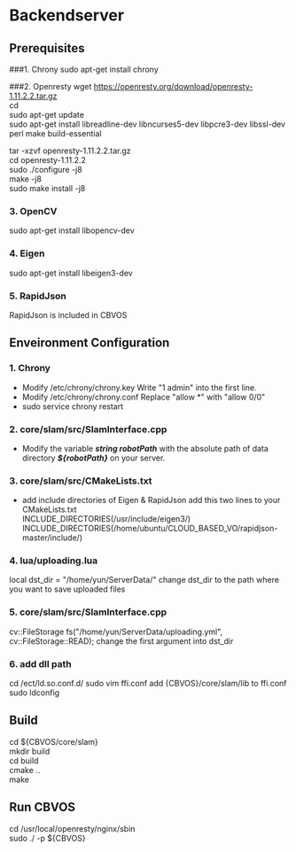 # Backendserver
## Prerequisites 
###1. Chrony
sudo apt-get install chrony

###2. Openresty
wget https://openresty.org/download/openresty-1.11.2.2.tar.gz  
cd  
sudo apt-get update  
sudo apt-get install libreadline-dev libncurses5-dev libpcre3-dev libssl-dev perl make build-essential 

tar -xzvf openresty-1.11.2.2.tar.gz  
cd openresty-1.11.2.2  
sudo ./configure -j8  
make -j8  
sudo make install -j8 
 
### 3. OpenCV
sudo apt-get install libopencv-dev

### 4. Eigen
sudo apt-get install libeigen3-dev

### 5. RapidJson
RapidJson is included in CBVOS

## Enveironment Configuration
### 1. Chrony
* Modify /etc/chrony/chrony.key
Write "1 admin" into the first line.
* Modify /etc/chrony/chrony.conf
Replace "allow *" with "allow 0/0"
* sudo service chrony restart

### 2. core/slam/src/SlamInterface.cpp
* Modify the variable ***string robotPath*** with the absolute path of data directory ***${robotPath}*** on your server.

### 3. core/slam/src/CMakeLists.txt
* add include directories of Eigen & RapidJson
add this two lines to your CMakeLists.txt  
INCLUDE_DIRECTORIES(/usr/include/eigen3/)  
INCLUDE_DIRECTORIES(/home/ubuntu/CLOUD_BASED_VO/rapidjson-master/include/)  

### 4. lua/uploading.lua
local dst_dir = "/home/yun/ServerData/"
change dst_dir to the path where you want to save uploaded files

### 5. core/slam/src/SlamInterface.cpp
cv::FileStorage fs("/home/yun/ServerData/uploading.yml", cv::FileStorage::READ);
change the first argument into dst_dir

### 6. add dll path
cd /ect/ld.so.conf.d/
sudo vim ffi.conf
add {CBVOS}/core/slam/lib to ffi.conf
sudo ldconfig

## Build
cd ${CBVOS/core/slam}  
mkdir build    
cd build  
cmake ..  
make  

## Run CBVOS
cd /usr/local/openresty/nginx/sbin  
sudo ./ -p ${CBVOS}  
